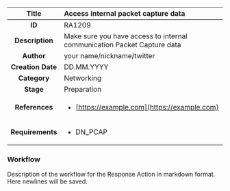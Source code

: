 | Title                       |  Access internal packet capture data         |
|:---------------------------:|:--------------------|
| **ID**                      | RA1209            |
| **Description**             | Make sure you have access to internal communication Packet Capture data   |
| **Author**                  | your name/nickname/twitter        |
| **Creation Date**           | DD.MM.YYYY |
| **Category**                | Networking      |
| **Stage**                   | Preparation         |
| **References** |<ul><li>[https://example.com](https://example.com)</li></ul>|
| **Requirements** |<ul><li>DN_PCAP</li></ul>|

### Workflow

Description of the workflow for the Response Action in markdown format.  
Here newlines will be saved.  
